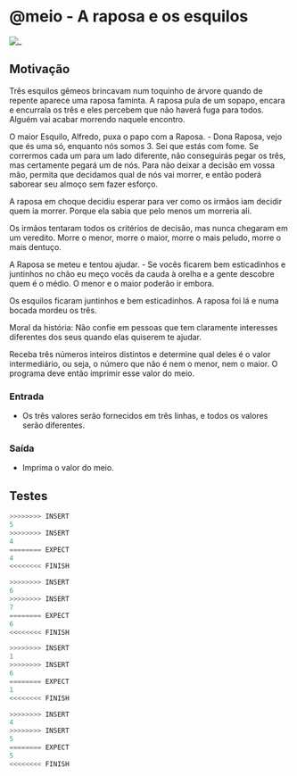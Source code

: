 # @meio - A raposa e os esquilos

![_](cover.jpg)

## Motivação

Três esquilos gêmeos brincavam num toquinho de árvore quando de repente aparece uma raposa faminta. A raposa pula de um sopapo, encara e encurrala os três e eles percebem que não haverá fuga para todos. Alguém vai acabar morrendo naquele encontro.

O maior Esquilo, Alfredo, puxa o papo com a Raposa.
\- Dona Raposa, vejo que és uma só, enquanto nós somos 3. Sei que estás com fome. Se corrermos cada um para um lado diferente, não conseguirás pegar os três, mas certamente pegará um de nós. Para não deixar a decisão em vossa mão, permita que decidamos qual de nós vai morrer, e então poderá saborear seu almoço sem fazer esforço.

A raposa em choque decidiu esperar para ver como os irmãos iam decidir quem ia morrer. Porque ela sabia que pelo menos um morreria ali.

Os irmãos tentaram todos os critérios de decisão, mas nunca chegaram em um veredito. Morre o menor, morre o maior, morre o mais peludo, morre o mais dentuço.

A Raposa se meteu e tentou ajudar.
\- Se vocês ficarem bem esticadinhos e juntinhos no chão eu meço vocês da cauda à orelha e a gente descobre quem é o médio. O menor e o maior poderão ir embora.

Os esquilos ficaram juntinhos e bem esticadinhos. A raposa foi lá e numa bocada mordeu os três.

Moral da história: Não confie em pessoas que tem claramente interesses diferentes dos seus quando elas quiserem te ajudar.

Receba três números inteiros distintos e determine qual deles é o valor intermediário, ou seja, o número que não é nem o menor, nem o maior. O programa deve então imprimir esse valor do meio.

### Entrada

* Os três valores serão fornecidos em três linhas, e todos os valores serão diferentes.

### Saída

* Imprima o valor do meio.

## Testes

```py
>>>>>>>> INSERT
5
>>>>>>>> INSERT
4
======== EXPECT
4
<<<<<<<< FINISH
```

```py
>>>>>>>> INSERT
6
>>>>>>>> INSERT
7
======== EXPECT
6
<<<<<<<< FINISH
```

```py
>>>>>>>> INSERT
1
>>>>>>>> INSERT
6
======== EXPECT
1
<<<<<<<< FINISH
```

```py
>>>>>>>> INSERT
4
>>>>>>>> INSERT
5
======== EXPECT
5
<<<<<<<< FINISH
```
